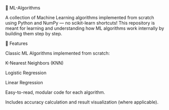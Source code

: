 🧠 ML-Algorithms

A collection of Machine Learning algorithms implemented from scratch using Python and NumPy — no scikit-learn shortcuts!
This repository is meant for learning and understanding how ML algorithms work internally by building them step by step.

📌 Features

Classic ML Algorithms implemented from scratch:

K-Nearest Neighbors (KNN)

Logistic Regression

Linear Regression

Easy-to-read, modular code for each algorithm.

Includes accuracy calculation and result visualization (where applicable).
